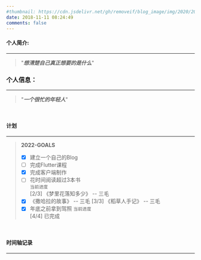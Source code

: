 ```yaml
---
#thumbnail: https://cdn.jsdelivr.net/gh/removeif/blog_image/img/2020/20201030172650.png
date: 2018-11-11 08:24:49
comments: false
---
```


#### 个人简介:

---
>"***想清楚自己真正想要的是什么***"

### 个人信息：

---
>"***一个很忙的年轻人***"

<br>

#### 计划

---
>**2022-GOALS**              
>+ [x] 建立一个自己的Blog
>+ [ ] 完成Flutter课程
>+ [x] 完成客户端制作
>+ [ ] 花时间阅读超过3本书  
	`当前进度`  
	[2/3] 《梦里花落知多少》 -- 三毛
>+ [x] 《撒哈拉的故事》 -- 三毛
	[3/3] 《稻草人手记》 -- 三毛
>+ [x] 年底之前拿到驾照
	`当前进度`  
	[4/4] 已完成

<!-- **2019计划**

---
2018.12.31/21:59:00->更新于2019.12.31
>**2019-GOALS**
>+ [x] 购买的专业书籍至少看完一遍（并发、重构、设计模式...）-> 95%
> **额外：**
>+ [x] 追了很多剧
> **总结：**
>+ 有优点有缺点，没坚持下来的还是太多，追了太多剧。以后多学习，多思考！ -->


<br>

#### 时间轴记录

---

<div class="time-axis-main">
	<ul class="time-axis"></ul>
</div>
<script src="/js/about-me.js"></script>
<br>
<br>